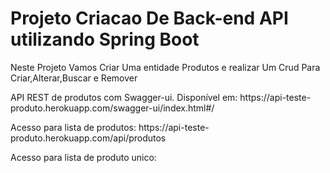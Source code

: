# Projeto Criacao  De Back-end API utilizando Spring Boot 


<p>Neste Projeto Vamos Criar Uma entidade Produtos e realizar Um Crud Para Criar,Alterar,Buscar e Remover</p>
<p>API REST de produtos com Swagger-ui. Disponível em:  https://api-teste-produto.herokuapp.com/swagger-ui/index.html#/</p>
<p>Acesso para lista de produtos: https://api-teste-produto.herokuapp.com/api/produtos</p>
<p> Acesso para lista de produto unico: 

